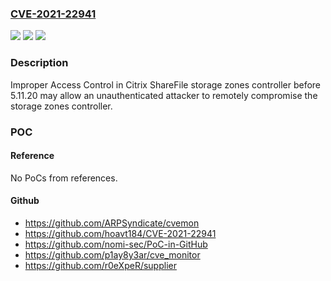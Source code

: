 ### [CVE-2021-22941](https://cve.mitre.org/cgi-bin/cvename.cgi?name=CVE-2021-22941)
![](https://img.shields.io/static/v1?label=Product&message=Citrix%20ShareFile%20storage%20zones%20controller&color=blue)
![](https://img.shields.io/static/v1?label=Version&message=n%2Fa&color=blue)
![](https://img.shields.io/static/v1?label=Vulnerability&message=Improper%20Access%20Control%20-%20Generic%20(CWE-284)&color=brighgreen)

### Description

Improper Access Control in Citrix ShareFile storage zones controller before 5.11.20 may allow an unauthenticated attacker to remotely compromise the storage zones controller.

### POC

#### Reference
No PoCs from references.

#### Github
- https://github.com/ARPSyndicate/cvemon
- https://github.com/hoavt184/CVE-2021-22941
- https://github.com/nomi-sec/PoC-in-GitHub
- https://github.com/p1ay8y3ar/cve_monitor
- https://github.com/r0eXpeR/supplier

